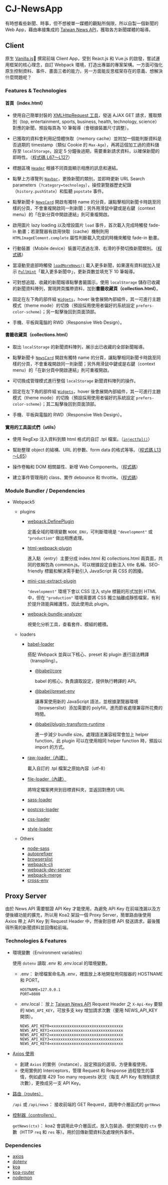 # CJ-NewsApp

有時想看些新聞、時事，但不想被單一媒體的觀點所侷限，所以自製一個新聞的 Web App，藉由串接集成的 [Taiwan News API](https://newsapi.org/s/taiwan-news-api)，獲取各方新聞媒體的報導。

## Client

原生 [Vanilla.js](http://vanilla-js.com/)🤣 撰寫前端 Client App，受到 React.js 和 Vue.js 的啟發，嘗試運用框架的核心理念，自訂 Webpack 環境，打造出專屬的專案架構。一方面可強化原生控制資料、事件、畫面三者的能力，另一方面能反思框架存在的意義、想解決什麼問題呢？

### Features & Technologies

#### 首頁（index.html）

- 使用自己簡單封裝的 [XMLHttpRequest 工具](https://github.com/CJ-Yang0225/CJ-NewsApp/blob/main/src/utils/http.js)，發送 AJAX GET 請求，獲取類別（top, entertainment, sports, business, health, technology, science）對應的新聞，預設每頁為 10 筆報導（會根據裝置尺寸調整）。

- 已獲取的資料會利用記憶體快取（memory cache）並附加一個能判斷資料是否過期的 timestamp（類似 Cookie 的 `Max-Age`），再將這個加工過的資料儲存至 `localStorage`，設定 5 分鐘後過期，需要重新請求資料，以確保新聞的即時性。（[程式碼 L67～L127](https://github.com/CJ-Yang0225/CJ-NewsApp/blob/main/src/utils/data.js#L67-L127)）

- 標題區塊 [`Header`](https://github.com/CJ-Yang0225/CJ-NewsApp/blob/main/src/components/Header/index.js) 根據不同頁面顯示相應的訊息和連結。

- 點擊上方導覽列 [`Navbar`](https://github.com/CJ-Yang0225/CJ-NewsApp/blob/main/src/components/Navbar/index.js)，更換新聞的類別，並即時更新 URL Search parameters（`?category=technology`），操控瀏覽器歷史紀錄（`history.pushState`）和監聽 `popstate` 事件。

- 點擊新聞卡 [`NewsCard`](https://github.com/CJ-Yang0225/CJ-NewsApp/blob/main/src/components/NewsCard/index.js) 開啟有獨特 name 的分頁，讓點擊相同新聞卡時跳至同樣的分頁，不會重複開啟同一則新聞；另外用滑鼠中鍵或是右鍵（context menu）的「在新分頁中開啟連結」則可重複開啟。

- 啟用圖片 lazy loading 以及增設圖片 `load` 事件，首次載入完成時觸發 fade-in 動畫；若瀏覽器有啟用快取（cache）機制則用 `HTMLImageElement.complete` 屬性判斷載入完成的時機來觸發 fade-in 動畫。

- 行動裝置（Mobile device）裝置可透過左滑、右滑的手勢切換新聞類別。（[程式碼](https://github.com/CJ-Yang0225/CJ-NewsApp/blob/main/src/components/NewsContainer/index.js)）

- 當滾動至底部時觸發 [`loadMoreNews()`](https://github.com/CJ-Yang0225/CJ-NewsApp/blob/main/src/pages/index.js#L136-L162) 載入更多新聞，如果還有資料就加入提示 [`PullHint`](https://github.com/CJ-Yang0225/CJ-NewsApp/blob/main/src/components/PullHint/index.js)「載入更多新聞中」，更新頁數並填充下 10 筆報導。

- 可對想追蹤、收藏的新聞報導點擊書籤圖示，使用 `localStorage` 儲存已收藏的新聞資料陣列，實現跨頁攜帶資料，加到**書籤收藏頁（collection.html）**。

- 固定在左下角的部件組 [`Widgets`](https://github.com/CJ-Yang0225/CJ-NewsApp/blob/main/src/components/Widgets/index.js)，hover 後會展開內部組件，其一可進行主題模式（theme mode）的切換（預設採用使用者偏好的系統設定 `prefers-color-scheme`）；另一點擊後回到頁面頂部。

- 手機、平板與電腦的 RWD（Responsive Web Design）。

#### 書籤收藏頁（collections.html）

- 取出 `localStorage` 的新聞資料陣列，展示出已收藏的全部新聞報導。

- 點擊新聞卡 [`NewsCard`](https://github.com/CJ-Yang0225/CJ-NewsApp/blob/main/src/components/NewsCard/index.js) 開啟有獨特 name 的分頁，讓點擊相同新聞卡時跳至同樣的分頁，不會重複開啟同一則新聞；另外用滑鼠中鍵或是右鍵（context menu）的「在新分頁中開啟連結」則可重複開啟。

- 可切換成管理模式進行整個 `localStorage` 新聞資料陣列的操作。

- 固定在左下角的部件組 [`Widgets`](https://github.com/CJ-Yang0225/CJ-NewsApp/blob/main/src/components/Widgets/index.js)，hover 後會展開內部組件，其一可進行主題模式（theme mode）的切換（預設採用使用者偏好的系統設定 `prefers-color-scheme`）；其二點擊後回到頁面頂部。

- 手機、平板與電腦的 RWD（Responsive Web Design）。

#### 實用的工具函式們（utils）

- 使用 RegExp 注入資料到類 html 格式的自訂 .tpl 檔案。（[`injectTpl()`](https://github.com/CJ-Yang0225/CJ-NewsApp/blob/main/src/utils/data.js#L7-L11)）

- 幫助整理 object 的結構、URL 的參數、form data 的格式等等。（[程式碼 L13～L65](https://github.com/CJ-Yang0225/CJ-NewsApp/blob/main/src/utils/data.js#L13-L65)）

- 操作卷軸和 DOM 相關屬性、新增 Web Components。（[程式碼](https://github.com/CJ-Yang0225/CJ-NewsApp/blob/main/src/utils/dom.js)）

- 建立事件管理用的 class、實作 debounce 和 throttle。（[程式碼](https://github.com/CJ-Yang0225/CJ-NewsApp/blob/main/src/utils/event.js)）

### Module Bundler / Dependencies

- Webpack5

  - plugins

    - [webpack.DefinePlugin](https://webpack.js.org/plugins/define-plugin/)

      定義全域的環境變數 `NODE_ENV`，可判斷環境是 `"development"` 或 `"production"` 做出相應處理。

    - [html-webpack-plugin](https://www.npmjs.com/package/html-webpack-plugin)

      進入點（entry）主要分成 index.html 和 collections.html 兩頁面，共同的依賴包為 common.js。可以根據設定自動注入 title 名稱、SEO-friendly 標籤和解決需手動引入 JavaScript 與 CSS 的困擾。

    - [mini-css-extract-plugin](https://www.npmjs.com/package/mini-css-extract-plugin)

      `"development"` 環境下會以 CSS 注入 style 標籤的形式加到 HTML 中，但在 `"production"` 環境需要將 CSS 獨立抽離成靜態檔案，有利於提升效能與維護性，因此使用此 plugin。

    - [webpack-bundle-analyzer](https://www.npmjs.com/package/webpack-bundle-analyzer)

      視覺化分析工具，查看套件、模組的體積。

  - loaders

    - [babel-loader](https://www.npmjs.com/package/babel-loader)

      搭配 Webpack 並與以下核心、preset 和 plugin 進行語法轉譯（transpiling）。

      - [@babel/core](https://www.npmjs.com/package/@babel/core)

        babel 的核心，負責讀取設定，提供執行轉譯的 API。

      - [@babel/preset-env](https://babeljs.io/docs/en/babel-preset-env)

        讓專案使用新的 JavaScript 語法，並根據瀏覽器環境（browserslist）添加需要的 polyfill，進而節省處理兼容所花費的時間。

      - [@babel/plugin-transform-runtime](https://babeljs.io/docs/en/babel-plugin-transform-runtime)

        進一步減少 bundle size。處理語法兼容經常會加上 helper function，此 plugin 可以在使用相同 helper function 時，預設以 import 的方式。

    - [raw-loader（內建）](https://webpack.js.org/guides/asset-modules/)

      載入自訂的 .tpl 檔案之原始內容（utf-8）

    - [file-loader（內建）](https://webpack.js.org/guides/asset-modules/)

      將特定檔案拷貝到目標資料夾，並返回對應的 URL

    - [sass-loader](https://www.npmjs.com/package/sass-loader)
    - [postcss-loader](https://www.npmjs.com/package/postcss-loader)
    - [css-loader](https://www.npmjs.com/package/css-loader)
    - [style-loader](https://www.npmjs.com/package/style-loader)

  - Others
    - [node-sass](https://www.npmjs.com/package/node-sass)
    - [autoprefixer](https://www.npmjs.com/package/autoprefixer)
    - [browserslist](https://www.npmjs.com/package/browserslist)
    - [webpack-cli](https://www.npmjs.com/package/webpack-cli)
    - [webpack-dev-server](https://www.npmjs.com/package/webpack-dev-server)
    - [webpack-merge](https://www.npmjs.com/package/webpack-merge)
    - [cross-env](https://www.npmjs.com/package/cross-env)

## Proxy Server

由於 News API 需要驗證 API Key 才能使用，為避免 API Key 在前端洩漏以及方便後續功能的擴充，所以用 Koa2 架設一個 Proxy Server，簡單路由後使用 Axios 帶上 API Key 到 Request Header 中，然後對目標 API 發送請求，最後獲得所需的新聞資料並回傳給前端。

### Technologies & Features

- 環境變數（Environment variables）

  使用 `dotenv` 讀取 .env 和 .env.local 的環境變數。

  - .env： 新增檔案命名為 .env，裡面放上本地開發用伺服器的 HOSTNAME 和 PORT。

    ```plain
    HOSTNAME=127.0.0.1
    PORT=8080
    ```

  - .env.local： 放上 [Taiwan News API](https://newsapi.org/s/taiwan-news-api) Request Header 之 `X-Api-Key` 要驗的 `NEWS_API_KEY`，可放多支 key 增加請求次數（要用 NEWS_API_KEY 開頭）。

    ```plain
    NEWS_API_KEY0=xxxxxxxxxxxxxxxxxxxxxxxxxxxxxxxx
    NEWS_API_KEY1=xxxxxxxxxxxxxxxxxxxxxxxxxxxxxxxx
    NEWS_API_KEY2=xxxxxxxxxxxxxxxxxxxxxxxxxxxxxxxx
    NEWS_API_KEY3=xxxxxxxxxxxxxxxxxxxxxxxxxxxxxxxx
    NEWS_API_KEY4=xxxxxxxxxxxxxxxxxxxxxxxxxxxxxxxx
    ```

- [Axios 使用](https://github.com/CJ-Yang0225/CJ-NewsApp/blob/main/server/src/config/index.js)

  - 創建 `Axios` 的實例（instance），設定預設的選項，方便重複使用。
  - 使用實例的 Interceptors，管理 Request 和 Response 過程發生的事情，例如處理 429 Too many requests 狀況（每支 API Key 有限制請求次數），更換成另一支 API Key。

- [路由（routes）](https://github.com/CJ-Yang0225/CJ-NewsApp/blob/main/server/src/routes/news.js)

  `/api` 或 `/api/news`： 接收前端的 GET Request，調用中介層函式的 `getNews`

- [控制器（controllers）](https://github.com/CJ-Yang0225/CJ-NewsApp/blob/main/server/src/controllers/news.js)

  `getNews(ctx)`： koa2 會調用此中介層函式，放入包裝過、便於開發的 `ctx` 參數（HTTP `req` 和 `res` 等）。用於回傳新聞資料及處理例外事件。

### Dependencies

- [axios](https://www.npmjs.com/package/axios)
- [dotenv](https://www.npmjs.com/package/dotenv)
- [koa](https://www.npmjs.com/package/koa)
- [koa-router](https://www.npmjs.com/package/koa-router)
- [nodemon](https://www.npmjs.com/package/nodemon)

